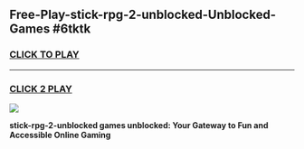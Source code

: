 
## Free-Play-stick-rpg-2-unblocked-Unblocked-Games #6tktk
<h3>
<a href="https://news.freeplayer.one?title=stick-rpg-2-unblocked&ref=8M">CLICK TO PLAY</a></h3>
<hr>

<h3>
<a href="https://news.freeplayer.one?title=stick-rpg-2-unblocked&ref=8M">CLICK 2 PLAY</a>
  
</h3>

<a href="https://news.freeplayer.one?title=stick-rpg-2-unblocked&ref=8M"><img src="https://clearcache.store/games.png"></a>


**stick-rpg-2-unblocked games unblocked: Your Gateway to Fun and Accessible Online Gaming**
